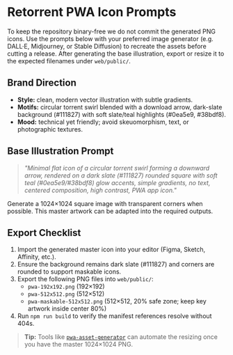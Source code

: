 # Retorrent PWA Icon Prompts

To keep the repository binary-free we do not commit the generated PNG icons. Use the prompts below with your preferred image generator (e.g. DALL·E, Midjourney, or Stable Diffusion) to recreate the assets before cutting a release. After generating the base illustration, export or resize it to the expected filenames under `web/public/`.

## Brand Direction
- **Style:** clean, modern vector illustration with subtle gradients.
- **Motifs:** circular torrent swirl blended with a download arrow, dark-slate background (#111827) with soft slate/teal highlights (#0ea5e9, #38bdf8).
- **Mood:** technical yet friendly; avoid skeuomorphism, text, or photographic textures.

## Base Illustration Prompt
> *"Minimal flat icon of a circular torrent swirl forming a downward arrow, rendered on a dark slate (#111827) rounded square with soft teal (#0ea5e9/#38bdf8) glow accents, simple gradients, no text, centered composition, high contrast, PWA app icon."*

Generate a 1024×1024 square image with transparent corners when possible. This master artwork can be adapted into the required outputs.

## Export Checklist
1. Import the generated master icon into your editor (Figma, Sketch, Affinity, etc.).
2. Ensure the background remains dark slate (#111827) and corners are rounded to support maskable icons.
3. Export the following PNG files into `web/public/`:
   - `pwa-192x192.png` (192×192)
   - `pwa-512x512.png` (512×512)
   - `pwa-maskable-512x512.png` (512×512, 20% safe zone; keep key artwork inside center 80%)
4. Run `npm run build` to verify the manifest references resolve without 404s.

> **Tip:** Tools like [`pwa-asset-generator`](https://github.com/elegantapp/pwa-asset-generator) can automate the resizing once you have the master 1024×1024 PNG.

